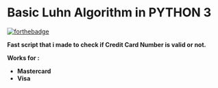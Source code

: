 # Basic Luhn Algorithm in PYTHON 3
[![forthebadge](https://forthebadge.com/images/badges/made-with-python.svg)](https://forthebadge.com)

__Fast script that i made to check if Credit Card Number is valid or not.__

**Works for :** 
* **Mastercard**
* **Visa**
